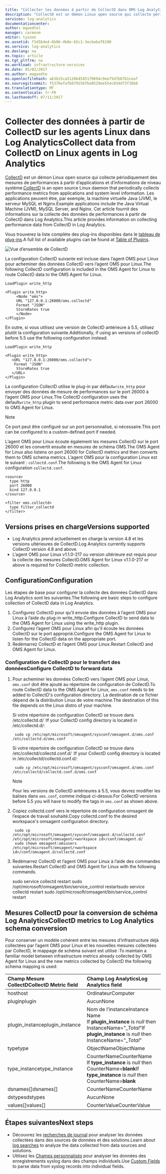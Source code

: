 ```yaml
---
title: "Collecter les données à partir de CollectD dans OMS Log Analytics | Documents Microsoft"
description: "CollectD est un démon Linux open source qui collecte périodiquement les données des applications et des informations de niveau système.  Cet article fournit des informations sur la collecte de données à partir de CollectD dans Log Analytics."
services: log-analytics
documentationcenter: 
author: mgoedtel
manager: carmonm
editor: tysonn
ms.assetid: f1d5bde4-6b86-4b8e-b5c1-3ecbaba76198
ms.service: log-analytics
ms.devlang: na
ms.topic: article
ms.tgt_pltfrm: na
ms.workload: infrastructure-services
ms.date: 05/02/2017
ms.author: magoedte
ms.openlocfilehash: a63b15ca5126b45451f0694c9ee75d7b67b1ceaf
ms.sourcegitcommit: f537befafb079256fba0529ee554c034d73f36b0
ms.translationtype: MT
ms.contentlocale: fr-FR
ms.lasthandoff: 07/11/2017
---
```

# <a name="collect-data-from-collectd-on-linux-agents-in-log-analytics"></a><span data-ttu-id="95607-104">Collecter des données à partir de CollectD sur les agents Linux dans Log Analytics</span><span class="sxs-lookup"><span data-stu-id="95607-104">Collect data from CollectD on Linux agents in Log Analytics</span></span>
<span data-ttu-id="95607-105">[CollectD](https://collectd.org/) est un démon Linux open source qui collecte périodiquement des mesures de performances à partir d’applications et d’informations de niveau système.</span><span class="sxs-lookup"><span data-stu-id="95607-105">[CollectD](https://collectd.org/) is an open source Linux daemon that periodically collects performance metrics from applications and system level information.</span></span> <span data-ttu-id="95607-106">Les applications peuvent être, par exemple, la machine virtuelle Java (JVM), le serveur MySQL et Nginx.</span><span class="sxs-lookup"><span data-stu-id="95607-106">Example applications include the Java Virtual Machine (JVM), MySQL Server, and Nginx.</span></span> <span data-ttu-id="95607-107">Cet article fournit des informations sur la collecte des données de performances à partir de CollectD dans Log Analytics.</span><span class="sxs-lookup"><span data-stu-id="95607-107">This article provides information on collecting performance data from CollectD in Log Analytics.</span></span>

<span data-ttu-id="95607-108">Vous trouverez la liste complète des plug-ins disponibles dans le [tableau de plug-ins](https://collectd.org/wiki/index.php/Table_of_Plugins).</span><span class="sxs-lookup"><span data-stu-id="95607-108">A full list of available plugins can be found at [Table of Plugins](https://collectd.org/wiki/index.php/Table_of_Plugins).</span></span>

![Vue d’ensemble de CollectD](media/log-analytics-data-sources-collectd/overview.png)

<span data-ttu-id="95607-110">La configuration CollectD suivante est incluse dans l’agent OMS pour Linux pour acheminer des données CollectD vers l’agent OMS pour Linux.</span><span class="sxs-lookup"><span data-stu-id="95607-110">The following CollectD configuration is included in the OMS Agent for Linux to route  CollectD data to the OMS Agent for Linux.</span></span>

    LoadPlugin write_http

    <Plugin write_http>
         <Node "oms">
         URL "127.0.0.1:26000/oms.collectd"
         Format "JSON"
         StoreRates true
         </Node>
    </Plugin>

<span data-ttu-id="95607-111">En outre, si vous utilisez une version de CollectD antérieure à 5.5, utilisez plutôt la configuration suivante.</span><span class="sxs-lookup"><span data-stu-id="95607-111">Additionally, if using an versions of collectD before 5.5 use the following configuration instead.</span></span>

    LoadPlugin write_http

    <Plugin write_http>
       <URL "127.0.0.1:26000/oms.collectd">
        Format "JSON"
         StoreRates true
       </URL>
    </Plugin>

<span data-ttu-id="95607-112">La configuration CollectD utilise le plug-in par défaut`write_http` pour envoyer des données de mesure de performances sur le port 26000 à l’agent OMS pour Linux.</span><span class="sxs-lookup"><span data-stu-id="95607-112">The CollectD configuration uses the default`write_http` plugin to send performance metric data over port 26000 to OMS Agent for Linux.</span></span> 

> [!NOTE]
> <span data-ttu-id="95607-113">Ce port peut être configuré sur un port personnalisé, si nécessaire.</span><span class="sxs-lookup"><span data-stu-id="95607-113">This port can be configured to a custom-defined port if needed.</span></span>

<span data-ttu-id="95607-114">L’agent OMS pour Linux écoute également les mesures CollectD sur le port 26000 et les convertit ensuite en mesures de schéma OMS.</span><span class="sxs-lookup"><span data-stu-id="95607-114">The OMS Agent for Linux also listens on port 26000 for CollectD metrics and then converts them to OMS schema metrics.</span></span> <span data-ttu-id="95607-115">L’agent OMS pour la configuration Linux est le suivant : `collectd.conf`.</span><span class="sxs-lookup"><span data-stu-id="95607-115">The following is the OMS Agent for Linux configuration  `collectd.conf`.</span></span>

    <source>
      type http
      port 26000
      bind 127.0.0.1
    </source>

    <filter oms.collectd>
      type filter_collectd
    </filter>


## <a name="versions-supported"></a><span data-ttu-id="95607-116">Versions prises en charge</span><span class="sxs-lookup"><span data-stu-id="95607-116">Versions supported</span></span>
- <span data-ttu-id="95607-117">Log Analytics prend actuellement en charge la version 4.8 et les versions ultérieures de CollectD.</span><span class="sxs-lookup"><span data-stu-id="95607-117">Log Analytics currently supports CollectD version 4.8 and above.</span></span>
- <span data-ttu-id="95607-118">L’agent OMS pour Linux v1.1.0-217 ou version ultérieure est requis pour la collecte des mesures CollectD.</span><span class="sxs-lookup"><span data-stu-id="95607-118">OMS Agent for Linux v1.1.0-217 or above is required for CollectD metric collection.</span></span>


## <a name="configuration"></a><span data-ttu-id="95607-119">Configuration</span><span class="sxs-lookup"><span data-stu-id="95607-119">Configuration</span></span>
<span data-ttu-id="95607-120">Les étapes de base pour configurer la collecte des données CollectD dans Log Analytics sont les suivantes.</span><span class="sxs-lookup"><span data-stu-id="95607-120">The following are basic steps to configure collection of CollectD data in Log Analytics.</span></span>

1. <span data-ttu-id="95607-121">Configurez CollectD pour qu’il envoie des données à l’agent OMS pour Linux à l’aide du plug-in write_http.</span><span class="sxs-lookup"><span data-stu-id="95607-121">Configure CollectD to send data to the OMS Agent for Linux using the write_http plugin.</span></span>  
2. <span data-ttu-id="95607-122">Configurez l’agent OMS pour Linux afin qu’il écoute les données CollectD sur le port approprié.</span><span class="sxs-lookup"><span data-stu-id="95607-122">Configure the OMS Agent for Linux to listen for the CollectD data on the appropriate port.</span></span>
3. <span data-ttu-id="95607-123">Redémarrez CollectD et l’agent OMS pour Linux.</span><span class="sxs-lookup"><span data-stu-id="95607-123">Restart CollectD and OMS Agent for Linux.</span></span>

### <a name="configure-collectd-to-forward-data"></a><span data-ttu-id="95607-124">Configuration de CollectD pour le transfert des données</span><span class="sxs-lookup"><span data-stu-id="95607-124">Configure CollectD to forward data</span></span> 

1. <span data-ttu-id="95607-125">Pour acheminer les données CollectD vers l’agent OMS pour Linux, `oms.conf` doit être ajouté au répertoire de configuration de CollectD.</span><span class="sxs-lookup"><span data-stu-id="95607-125">To route CollectD data to the OMS Agent for Linux, `oms.conf` needs to be added to CollectD's configuration directory.</span></span> <span data-ttu-id="95607-126">La destination de ce fichier dépend de la distribution Linux de votre machine.</span><span class="sxs-lookup"><span data-stu-id="95607-126">The destination of this file depends on the Linux  distro of your machine.</span></span>

    <span data-ttu-id="95607-127">Si votre répertoire de configuration CollectD se trouve dans /etc/collectd.d/ :</span><span class="sxs-lookup"><span data-stu-id="95607-127">If your CollectD config directory is located in /etc/collectd.d/:</span></span>

        sudo cp /etc/opt/microsoft/omsagent/sysconf/omsagent.d/oms.conf /etc/collectd.d/oms.conf

    <span data-ttu-id="95607-128">Si votre répertoire de configuration CollectD se trouve dans /etc/collectd/collectd.conf.d/ :</span><span class="sxs-lookup"><span data-stu-id="95607-128">If your CollectD config directory is located in /etc/collectd/collectd.conf.d/:</span></span>

        sudo cp /etc/opt/microsoft/omsagent/sysconf/omsagent.d/oms.conf /etc/collectd/collectd.conf.d/oms.conf

    >[!NOTE]
    ><span data-ttu-id="95607-129">Pour les versions de CollectD antérieures à 5.5, vous devrez modifier les balises dans `oms.conf`, comme indiqué ci-dessus.</span><span class="sxs-lookup"><span data-stu-id="95607-129">For CollectD versions before 5.5 you will have to modify the tags in `oms.conf` as shown above.</span></span>
    >

2. <span data-ttu-id="95607-130">Copiez collectd.conf vers le répertoire de configuration omsagent de l’espace de travail souhaité.</span><span class="sxs-lookup"><span data-stu-id="95607-130">Copy collectd.conf to the desired workspace's omsagent configuration directory.</span></span>

        sudo cp /etc/opt/microsoft/omsagent/sysconf/omsagent.d/collectd.conf /etc/opt/microsoft/omsagent/<workspace id>/conf/omsagent.d/
        sudo chown omsagent:omiusers /etc/opt/microsoft/omsagent/<workspace id>/conf/omsagent.d/collectd.conf

3. <span data-ttu-id="95607-131">Redémarrez CollectD et l’agent OMS pour Linux à l’aide des commandes suivantes.</span><span class="sxs-lookup"><span data-stu-id="95607-131">Restart CollectD and OMS Agent for Linux with the following commands.</span></span>

    <span data-ttu-id="95607-132">sudo service collectd restart  sudo /opt/microsoft/omsagent/bin/service_control restart</span><span class="sxs-lookup"><span data-stu-id="95607-132">sudo service collectd restart  sudo /opt/microsoft/omsagent/bin/service_control restart</span></span>

## <a name="collectd-metrics-to-log-analytics-schema-conversion"></a><span data-ttu-id="95607-133">Mesures CollectD pour la conversion de schéma Log Analytics</span><span class="sxs-lookup"><span data-stu-id="95607-133">CollectD metrics to Log Analytics schema conversion</span></span>
<span data-ttu-id="95607-134">Pour conserver un modèle cohérent entre les mesures d’infrastructure déjà collectées par l’agent OMS pour Linux et les nouvelles mesures collectées par CollectD, le mappage de schéma suivant est utilisé :</span><span class="sxs-lookup"><span data-stu-id="95607-134">To maintain a familiar model between infrastructure metrics already collected by OMS Agent for Linux and the new metrics collected by CollectD the following schema mapping is used:</span></span>

| <span data-ttu-id="95607-135">Champ Mesure CollectD</span><span class="sxs-lookup"><span data-stu-id="95607-135">CollectD Metric field</span></span> | <span data-ttu-id="95607-136">Champ Log Analytics</span><span class="sxs-lookup"><span data-stu-id="95607-136">Log Analytics field</span></span> |
|:--|:--|
| <span data-ttu-id="95607-137">host</span><span class="sxs-lookup"><span data-stu-id="95607-137">host</span></span> | <span data-ttu-id="95607-138">Ordinateur</span><span class="sxs-lookup"><span data-stu-id="95607-138">Computer</span></span> |
| <span data-ttu-id="95607-139">plugin</span><span class="sxs-lookup"><span data-stu-id="95607-139">plugin</span></span> | <span data-ttu-id="95607-140">Aucun</span><span class="sxs-lookup"><span data-stu-id="95607-140">None</span></span> |
| <span data-ttu-id="95607-141">plugin_instance</span><span class="sxs-lookup"><span data-stu-id="95607-141">plugin_instance</span></span> | <span data-ttu-id="95607-142">Nom de l’instance</span><span class="sxs-lookup"><span data-stu-id="95607-142">Instance Name</span></span><br><span data-ttu-id="95607-143">If **plugin_instance** is *null* then InstanceName="*_Total*"</span><span class="sxs-lookup"><span data-stu-id="95607-143">If **plugin_instance** is *null* then InstanceName="*_Total*"</span></span> |
| <span data-ttu-id="95607-144">type</span><span class="sxs-lookup"><span data-stu-id="95607-144">type</span></span> | <span data-ttu-id="95607-145">ObjectName</span><span class="sxs-lookup"><span data-stu-id="95607-145">ObjectName</span></span> |
| <span data-ttu-id="95607-146">type_instance</span><span class="sxs-lookup"><span data-stu-id="95607-146">type_instance</span></span> | <span data-ttu-id="95607-147">CounterName</span><span class="sxs-lookup"><span data-stu-id="95607-147">CounterName</span></span><br><span data-ttu-id="95607-148">If **type_instance** is *null* then CounterName=**blank**</span><span class="sxs-lookup"><span data-stu-id="95607-148">If **type_instance** is *null* then CounterName=**blank**</span></span> |
| <span data-ttu-id="95607-149">dsnames[]</span><span class="sxs-lookup"><span data-stu-id="95607-149">dsnames[]</span></span> | <span data-ttu-id="95607-150">CounterName</span><span class="sxs-lookup"><span data-stu-id="95607-150">CounterName</span></span> |
| <span data-ttu-id="95607-151">dstypes</span><span class="sxs-lookup"><span data-stu-id="95607-151">dstypes</span></span> | <span data-ttu-id="95607-152">Aucun</span><span class="sxs-lookup"><span data-stu-id="95607-152">None</span></span> |
| <span data-ttu-id="95607-153">values[]</span><span class="sxs-lookup"><span data-stu-id="95607-153">values[]</span></span> | <span data-ttu-id="95607-154">CounterValue</span><span class="sxs-lookup"><span data-stu-id="95607-154">CounterValue</span></span> |

## <a name="next-steps"></a><span data-ttu-id="95607-155">Étapes suivantes</span><span class="sxs-lookup"><span data-stu-id="95607-155">Next steps</span></span>
* <span data-ttu-id="95607-156">Découvrez les [recherches de journal](log-analytics-log-searches.md) pour analyser les données collectées dans des sources de données et des solutions.</span><span class="sxs-lookup"><span data-stu-id="95607-156">Learn about [log searches](log-analytics-log-searches.md) to analyze the data collected from data sources and solutions.</span></span> 
* <span data-ttu-id="95607-157">Utilisez les [Champs personnalisés](log-analytics-custom-fields.md) pour analyser les données des enregistrements syslog dans des champs individuels.</span><span class="sxs-lookup"><span data-stu-id="95607-157">Use [Custom Fields](log-analytics-custom-fields.md) to parse data from syslog records into individual fields.</span></span>

